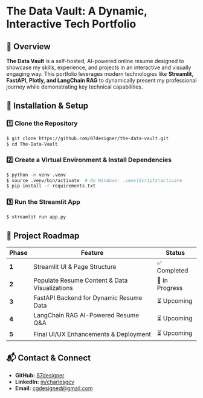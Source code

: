 # The Data Vault: A Dynamic, Interactive Tech Portfolio

## 🚀 Overview
**The Data Vault** is a self-hosted, AI-powered online resume designed to showcase my skills, experience, and projects in an interactive and visually engaging way. This portfolio leverages modern technologies like **Streamlit, FastAPI, Plotly, and LangChain RAG** to dynamically present my professional journey while demonstrating key technical capabilities.

## 🔧 Installation & Setup
### **1️⃣ Clone the Repository**
```bash
$ git clone https://github.com/87designer/the-data-vault.git
$ cd The-Data-Vault
```

### **2️⃣ Create a Virtual Environment & Install Dependencies**
```bash
$ python -m venv .venv
$ source .venv/bin/activate  # On Windows: .venv\Scripts\activate
$ pip install -r requirements.txt
```

### **3️⃣ Run the Streamlit App**
```bash
$ streamlit run app.py
```


## 📌 Project Roadmap
<!-- ✅ Completed | 🔄 In Progress | ⏳ Upcoming -->
| Phase | Feature | Status |
|--------|---------------------------------|------------|
| **1**  | Streamlit UI & Page Structure | ✅ Completed |  
| **2**  | Populate Resume Content & Data Visualizations | 🔄 In Progress |
| **3**  | FastAPI Backend for Dynamic Resume Data | ⏳ Upcoming |
| **4**  | LangChain RAG AI-Powered Resume Q&A | ⏳ Upcoming |
| **5**  | Final UI/UX Enhancements & Deployment | ⏳ Upcoming |

## 📬 Contact & Connect
- **GitHub:** [87designer](https://github.com/87designer)
- **LinkedIn:** [in/charlesgcv](https://www.linkedin.com/in/charlesgcv/)
- **Email:** cgdesigned@gmail.com
